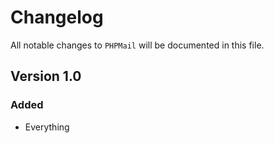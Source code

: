 # Changelog

All notable changes to `PHPMail` will be documented in this file.

## Version 1.0

### Added
- Everything
